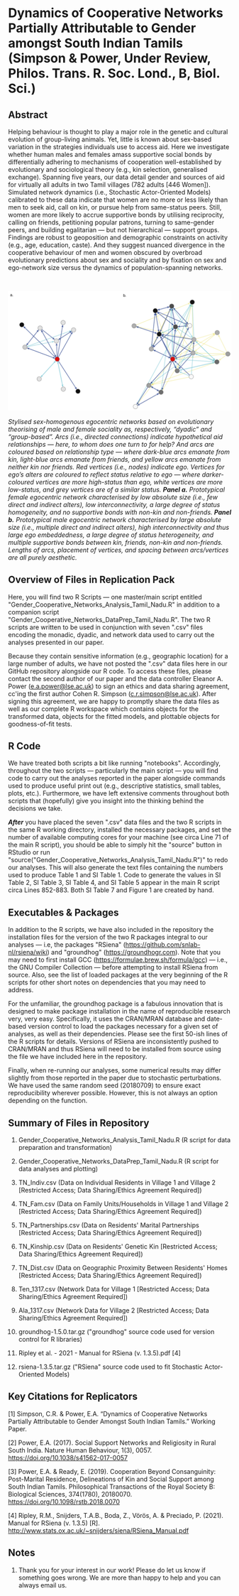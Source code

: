 # Dynamics of Cooperative Networks Partially Attributable to Gender amongst South Indian Tamils (Simpson & Power, Under Review, Philos. Trans. R. Soc. Lond., B, Biol. Sci.)

## Abstract
Helping behaviour is thought to play a major role in the genetic and cultural evolution of group-living animals. Yet, little is known about sex-based variation in the strategies individuals use to access aid. Here we investigate whether human males and females amass supportive social bonds by differentially adhering to mechanisms of cooperation well-established by evolutionary and sociological theory (e.g., kin selection, generalised exchange). Spanning five years, our data detail gender and sources of aid for virtually all adults in two Tamil villages (782 adults [446 Women]). Simulated network dynamics (i.e., Stochastic Actor-Oriented Models) calibrated to these data indicate that women are no more or less likely than men to seek aid, call on kin, or pursue help from same-status peers. Still, women are more likely to accrue supportive bonds by utilising reciprocity, calling on friends, petitioning popular patrons, turning to same-gender peers, and building egalitarian — but not hierarchical — support groups. Findings are robust to geoposition and demographic constraints on activity (e.g., age, education, caste). And they suggest nuanced divergence in the cooperative behaviour of men and women obscured by overbroad evolutionary predictions about sex and sociality and by fixation on sex and ego-network size versus the dynamics of population-spanning networks.

<br>

![](https://github.com/cohensimpson/gendernet_PhilTransB/blob/main/PhilTransB_F1_Stylised_Female_Male.svg) 
<br> 

_Stylised sex-homogenous egocentric networks based on evolutionary theorising of male and female sociality as, respectively, “dyadic” and “group-based”. Arcs (i.e., directed connections) indicate hypothetical aid relationships — here, to whom does one turn to for help? And arcs are coloured based on relationship type — where dark-blue arcs emanate from kin, light-blue arcs emanate from friends, and yellow arcs emanate from neither kin nor friends. Red vertices (i.e., nodes) indicate ego. Vertices for ego’s alters are coloured to reflect status relative to ego — where darker-coloured vertices are more high-status than ego, white vertices are more low-status, and grey vertices are of a similar status. **Panel a.** Prototypical female egocentric network characterised by low absolute size (i.e., few direct and indirect alters), low interconnectivity, a large degree of status homogeneity, and no supportive bonds with non-kin and non-friends. **Panel b.** Prototypical male egocentric network characterised by large absolute size (i.e., multiple direct and indirect alters), high interconnectivity and thus large ego embeddedness, a large degree of status heterogeneity, and multiple supportive bonds between kin, friends, non-kin and non-friends. Lengths of arcs, placement of vertices, and spacing between arcs/vertices are all purely aesthetic._


## Overview of Files in Replication Pack
Here, you will find two R Scripts — one master/main script entitled "Gender_Cooperative_Networks_Analysis_Tamil_Nadu.R" in addition to a companion script "Gender_Cooperative_Networks_DataPrep_Tamil_Nadu.R". The two R scripts are written to be used in conjunction with seven ".csv" files encoding the monadic, dyadic, and network data used to carry out the analyses presented in our paper. 

Because they contain sensitive information (e.g., geographic location) for a large number of adults, we have not posted the ".csv" data files here in our GitHub repository alongside our R code. To access these files, please contact the second author of our paper and the data controller Eleanor A. Power (e.a.power@lse.ac.uk) to sign an ethics and data sharing agreement, cc'ing the first author Cohen R. Simpson (c.r.simpson@lse.ac.uk). After signing this agreement, we are happy to promptly share the data files as well as our complete R workspace which contains objects for the transformed data, objects for the fitted models, and plottable objects for goodness-of-fit tests.


## R Code
We have treated both scripts a bit like running "notebooks". Accordingly, throughout the two scripts — particularly the main script — you will find code to carry out the analyses reported in the paper alongside commands used to produce useful print out (e.g., descriptive statistics, small tables, plots, etc.). Furthermore, we have left extensive comments throughout both scripts that (hopefully) give you insight into the thinking behind the decisions we take. 
 
**_After_** you have placed the seven ".csv" data files and the two R scripts in the same R working directory, installed the necessary packages, and set the number of available computing cores for your machine (see circa Line 71 of the main R script), you should be able to simply hit the "source" button in RStudio or run "source("Gender_Cooperative_Networks_Analysis_Tamil_Nadu.R")" to redo our analyses. This will also generate the text files containing the numbers used to produce Table 1 and SI Table 1. Code to generate the values in SI Table 2, SI Table 3, SI Table 4, and SI Table 5 appear in the main R script circa Lines 852-883. Both SI Table 7 and Figure 1 are created by hand.


## Executables & Packages
In addition to the R scripts, we have also included in the repository the installation files for the version of the two R packages integral to our analyses — i.e, the packages "RSiena" (https://github.com/snlab-nl/rsiena/wiki) and "groundhog" (https://groundhogr.com). Note that you may need to first install GCC (https://formulae.brew.sh/formula/gcc) — i.e., the GNU Compiler Collection — before attempting to install RSiena from source. Also, see the list of loaded packages at the very beginning of the R scripts for other short notes on dependencies that you may need to address.

For the unfamiliar, the groundhog package is a fabulous innovation that is designed to make package installation in the name of reproducible research very, very easy. Specifically, it uses the CRAN/MRAN database and date-based version control to load the packages necessary for a given set of analyses, as well as their dependencies. Please see the first 50-ish lines of the R scripts for details. Versions of RSiena are inconsistently pushed to CRAN/MRAN and thus RSiena will need to be installed from source using the file we have included here in the repository.

Finally, when re-running our analyses, some numerical results may differ slightly from those reported in the paper due to stochastic perturbations. We have used the same random seed (20180709) to ensure exact reproducibility wherever possible. However, this is not always an option depending on the function.


## Summary of Files in Repository

 1) Gender_Cooperative_Networks_Analysis_Tamil_Nadu.R (R script for data preparation and transformation)
 
 2) Gender_Cooperative_Networks_DataPrep_Tamil_Nadu.R (R script for data analyses and plotting)

 3) TN_Indiv.csv (Data on Individual Residents in Village 1 and Village 2 [Restricted Access; Data Sharing/Ethics Agreement Required])
 4) TN_Fam.csv (Data on Family Units/Households in Village 1 and Village 2 [Restricted Access; Data Sharing/Ethics Agreement Required])
 5) TN_Partnerships.csv (Data on Residents' Marital Partnerships [Restricted Access; Data Sharing/Ethics Agreement Required])
 6) TN_Kinship.csv (Data on Residents' Genetic Kin [Restricted Access; Data Sharing/Ethics Agreement Required])
 7) TN_Dist.csv (Data on Geographic Proximity Between Residents' Homes [Restricted Access; Data Sharing/Ethics Agreement Required])
 8) Ten_1317.csv (Network Data for Village 1 [Restricted Access; Data Sharing/Ethics Agreement Required])
 9) Ala_1317.csv (Network Data for Village 2 [Restricted Access; Data Sharing/Ethics Agreement Required])

 10) groundhog-1.5.0.tar.gz ("groundhog" source code used for version control for R libraries)

 11) Ripley et al. - 2021 - Manual for RSiena (v. 1.3.5).pdf [4]

 12) rsiena-1.3.5.tar.gz ("RSiena" source code used to fit Stochastic Actor-Oriented Models)


## Key Citations for Replicators
[1] Simpson, C.R. & Power, E.A. “Dynamics of Cooperative Networks Partially Attributable to Gender Amongst South Indian Tamils.” Working Paper.

[2] Power, E.A. (2017). Social Support Networks and Religiosity in Rural South India. Nature Human Behaviour, 1(3), 0057. https://doi.org/10.1038/s41562-017-0057

[3] Power, E.A. & Ready, E. (2019). Cooperation Beyond Consanguinity: Post-Marital Residence, Delineations of Kin and Social Support among South Indian Tamils. Philosophical Transactions of the Royal Society B: Biological Sciences, 374(1780), 20180070. https://doi.org/10.1098/rstb.2018.0070

[4] Ripley, R.M., Snijders, T.A.B., Boda, Z., Vörös, A. & Preciado, P. (2021). Manual for RSiena (v. 1.3.5) [R]. http://www.stats.ox.ac.uk/~snijders/siena/RSiena_Manual.pdf


## Notes
1) Thank you for your interest in our work! Please do let us know if something goes wrong. We are more than happy to help and you can always email us.


